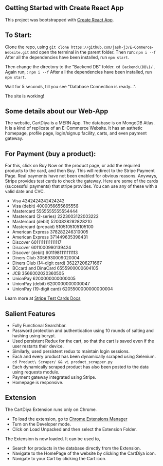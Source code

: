 ## Getting Started with Create React App

This project was bootstrapped with [Create React App](https://github.com/facebook/create-react-app).

## To Start:

Clone the repo, using ```git clone https://github.com/jash-j3/E-Commerce-Website.git``` and open the terminal in the parent folder.
Then run: ```npm i --f```
After all the dependencies have been installed, run ```npm start```.

Then change the directory to the "Backend DB" folder. ```cd Backend\(DB\)/``` .
Again run, : ```npm i --f```
After all the dependencies have been installed, run ```npm start```.


Wait for 5 seconds, till you see "Database Connection is ready...".

The site is working!

## Some details about our Web-App
The website, CartDiya is a MERN App. The database is on MongoDB Atlas. It is a kind of replicate of an E-Commerce Website. It has an asthetic homepage, profile page, login/signup facility, carts, and even payment gateway. 

## For Payment (buy a product):
For this, click on Buy Now on the product page, or add the required products to the card, and then Buy. This will redirect to the Stripe Payment Page.
Real payments have not been enabled for obvious reasons. Anyways, Stripe provides test cards to check the gateway. Here are some of the cards (successful payments) that stripe provides. You can use any of these with a valid date and CVC.
* Visa	4242424242424242
* Visa (debit)	4000056655665556
* Mastercard	5555555555554444
* Mastercard (2-series)	2223003122003222
* Mastercard (debit)	5200828282828210
* Mastercard (prepaid)	5105105105105100
* American Express	378282246310005
* American Express	371449635398431
* Discover	6011111111111117
* Discover	6011000990139424
* Discover (debit)	6011981111111113
* Diners Club	3056930009020004
* Diners Club (14-digit card)	36227206271667
* BCcard and DinaCard	6555900000604105
* JCB	3566002020360505
* UnionPay	6200000000000005
* UnionPay (debit)	6200000000000047
* UnionPay (19-digit card)	6205500000000000004


Learn more at [Stripe Test Cards Docs](https://stripe.com/docs/testing)


##  Salient Features
* Fully Functional Searchbar.
* Password protection and authentication using 10 rounds of salting and hashing using bcrypt.
* Used persistent Redux for the cart, so that the cart is saved even if the user restarts their device.
* Similarly, used persistent redux to maintain login sessions.
* Each and every product has been dynamically scraped using Selenium. ```cd Product\ Scraper/ && vi product_scrapper.py```
* Each dynamically scraped product has also been posted to the data using requests module.
* Payment gateway integrated using Stripe.
* Homepage is responsive.

## Extension
The CartDiya Extension runs only on Chrome.
* To load the extension, go to [Chrome Extensions Manager](chrome://extensions/)
* Turn on the Developer mode.
* Click on Load Unpacked and then select the Extension Folder.

The Extension is now loaded.
It can be used to,
* Search for products in the database directly from the Extension.
* Navigate to the HomePage of the website by clicking the CartDiya icon.
* Navigate to your Cart by clicking the Cart icon.
  
